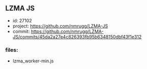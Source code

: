 ## LZMA JS

* id: 27102
* project: https://github.com/nmrugg/LZMA-JS
* commit: https://github.com/nmrugg/LZMA-JS/commits/45da2a27e4c826393fb95b6348150dbf43f1e312 

### files:

* lzma_worker-min.js 
